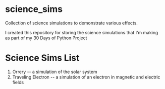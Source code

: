 science_sims
============
Collection of science simulations to demonstrate various effects.

I created this repository for storing the science simulations that I'm making as part of my 30 Days of Python Project

Science Sims List
=================

1. Orrery -- a simulation of the solar system
2. Traveling Electron -- a simulation of an electron in magnetic and electric fields

